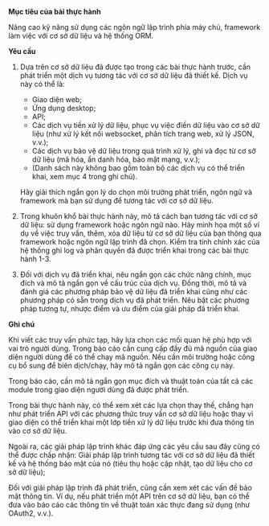 **Mục tiêu của bài thực hành**

Nâng cao kỹ năng sử dụng các ngôn ngữ lập trình phía máy chủ, framework làm việc với cơ sở dữ liệu và hệ thống ORM.

**Yêu cầu**

1. Dựa trên cơ sở dữ liệu đã được tạo trong các bài thực hành trước, cần phát triển một dịch vụ tương tác với cơ sở dữ liệu đã thiết kế. Dịch vụ này có thể là:
   - Giao diện web;
   - Ứng dụng desktop;
   - API;
   - Các dịch vụ tiền xử lý dữ liệu, phục vụ việc điền dữ liệu vào cơ sở dữ liệu (như xử lý kết nối websocket, phân tích trang web, xử lý JSON, v.v.);
   - Các dịch vụ bảo vệ dữ liệu trong quá trình xử lý, ghi và đọc từ cơ sở dữ liệu (mã hóa, ẩn danh hóa, bảo mật mạng, v.v.);
   - (Danh sách này không bao gồm toàn bộ các dịch vụ có thể triển khai, xem mục 4 trong ghi chú).

   Hãy giải thích ngắn gọn lý do chọn môi trường phát triển, ngôn ngữ và framework mà bạn sử dụng để tương tác với cơ sở dữ liệu.

2. Trong khuôn khổ bài thực hành này, mô tả cách bạn tương tác với cơ sở dữ liệu: sử dụng framework hoặc ngôn ngữ nào. Hãy minh họa một số ví dụ về việc truy vấn, thêm, xóa dữ liệu từ cơ sở dữ liệu của bạn thông qua framework hoặc ngôn ngữ lập trình đã chọn. Kiểm tra tính chính xác của hệ thống ghi log và phân quyền đã được triển khai trong các bài thực hành 1-3.

3. Đối với dịch vụ đã triển khai, nêu ngắn gọn các chức năng chính, mục đích và mô tả ngắn gọn về cấu trúc của dịch vụ. Đồng thời, mô tả và đánh giá các phương pháp bảo vệ dữ liệu đã triển khai cũng như các phương pháp có sẵn trong dịch vụ đã phát triển. Nêu bật các phương pháp tương tự, nhược điểm và ưu điểm của giải pháp đã triển khai.

**Ghi chú**

Khi viết các truy vấn phức tạp, hãy lựa chọn các mối quan hệ phù hợp với vai trò người dùng. Trong báo cáo cần cung cấp đầy đủ mã nguồn của giao diện người dùng để có thể chạy mã nguồn. Nếu cần môi trường hoặc công cụ bổ sung để biên dịch/chạy, hãy mô tả ngắn gọn các công cụ này.

Trong báo cáo, cần mô tả ngắn gọn mục đích và thuật toán của tất cả các module trong giao diện người dùng đã được phát triển. 

Trong bài thực hành này, có thể xem xét các lựa chọn thay thế, chẳng hạn như phát triển API với các phương thức truy vấn cơ sở dữ liệu hoặc thay vì giao diện có thể triển khai một lớp tiền xử lý dữ liệu trước khi đưa thông tin vào cơ sở dữ liệu. 

Ngoài ra, các giải pháp lập trình khác đáp ứng các yêu cầu sau đây cũng có thể được chấp nhận: 
Giải pháp lập trình tương tác với cơ sở dữ liệu đã thiết kế và hệ thống bảo mật của nó (tiêu thụ hoặc cập nhật, tạo dữ liệu cho cơ sở dữ liệu); 

Đối với giải pháp lập trình đã phát triển, cũng cần xem xét các vấn đề bảo mật thông tin. Ví dụ, nếu phát triển một API trên cơ sở dữ liệu, bạn có thể đưa vào báo cáo các thông tin về thuật toán xác thực đang sử dụng (như OAuth2, v.v.).
